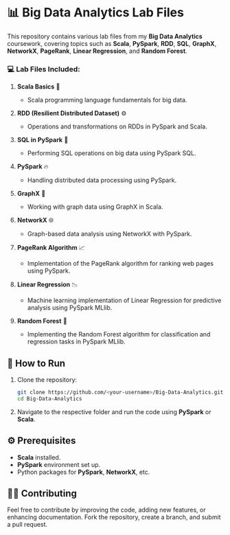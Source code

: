 # 📊 Big Data Analytics Lab Files

This repository contains various lab files from my **Big Data Analytics** coursework, covering topics such as **Scala**, **PySpark**, **RDD**, **SQL**, **GraphX**, **NetworkX**, **PageRank**, **Linear Regression**, and **Random Forest**.

### 💻 Lab Files Included:

1. **Scala Basics** 🚀
   - Scala programming language fundamentals for big data.
   
2. **RDD (Resilient Distributed Dataset)** ⚙️
   - Operations and transformations on RDDs in PySpark and Scala.
   
3. **SQL in PySpark** 🧮
   - Performing SQL operations on big data using PySpark SQL.
   
4. **PySpark** 🔥
   - Handling distributed data processing using PySpark.

5. **GraphX** 🔗
   - Working with graph data using GraphX in Scala.
   
6. **NetworkX** 🌐
   - Graph-based data analysis using NetworkX with PySpark.
   
7. **PageRank Algorithm** 📈
   - Implementation of the PageRank algorithm for ranking web pages using PySpark.
   
8. **Linear Regression** 📉
   - Machine learning implementation of Linear Regression for predictive analysis using PySpark MLlib.
   
9. **Random Forest** 🌲
   - Implementing the Random Forest algorithm for classification and regression tasks in PySpark MLlib.

## 🚀 How to Run

1. Clone the repository:
   ```bash
   git clone https://github.com/<your-username>/Big-Data-Analytics.git
   cd Big-Data-Analytics
   ```

2. Navigate to the respective folder and run the code using **PySpark** or **Scala**.

## ⚙️ Prerequisites

- **Scala** installed.
- **PySpark** environment set up.
- Python packages for **PySpark**, **NetworkX**, etc.

## 👩‍💻 Contributing

Feel free to contribute by improving the code, adding new features, or enhancing documentation. Fork the repository, create a branch, and submit a pull request.
